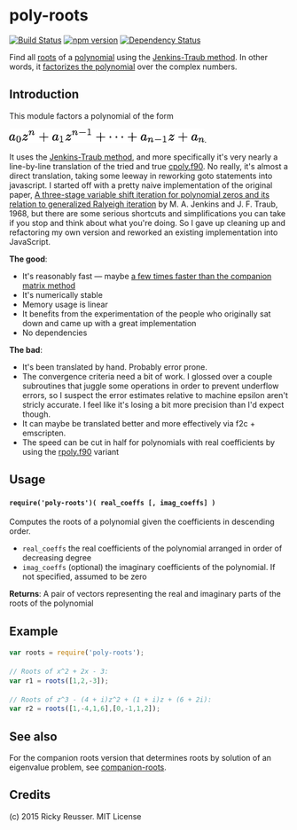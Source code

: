 # poly-roots
[![Build Status](https://travis-ci.org/scijs/poly-roots.svg?branch=master)](https://travis-ci.org/scijs/poly-roots) [![npm version](https://badge.fury.io/js/poly-roots.svg)](http://badge.fury.io/js/poly-roots)  [![Dependency Status](https://david-dm.org/scijs/poly-roots.svg)](https://david-dm.org/scijs/poly-roots)

Find all [roots](http://en.wikipedia.org/wiki/Root_of_a_function) of a [polynomial](http://en.wikipedia.org/wiki/Polynomial) using the [Jenkins-Traub method](http://en.wikipedia.org/wiki/Jenkins%E2%80%93Traub_algorithm). In other words, it [factorizes the polynomial](http://en.wikipedia.org/wiki/Factorization_of_polynomials) over the complex numbers.

## Introduction

This module factors a polynomial of the form 

![a0 * z^n + a1 * z^(n-1) + ... + a\_n-1 z + a\_n](docs/images/poly.png).

It uses the [Jenkins-Traub method](http://en.wikipedia.org/wiki/Jenkins%E2%80%93Traub_algorithm), and more specifically it's very nearly a line-by-line translation of the tried and true [cpoly.f90](http://jblevins.org/mirror/amiller/cpoly.f90). No really, it's almost a direct translation, taking some leeway in reworking goto statements into javascript. I started off with a pretty naive implementation of the original paper, [A three-stage variable shift iteration for polynomial zeros and its relation to generalized Ralyeigh iteration](http://octopus.library.cmu.edu/Collections/traub62/box00027/fld00056/bdl0004/doc0001/doc_27b56f4b1.pdf) by M. A. Jenkins and J. F. Traub, 1968, but there are some serious shortcuts and simplifications you can take if you stop and think about what you're doing. So I gave up cleaning up and refactoring my own version and reworked an existing implementation into JavaScript.

**The good**:

- It's reasonably fast — maybe [a few times faster than the companion matrix method](http://eprints.maths.ox.ac.uk/16/1/mekwi.pdf)
- It's numerically stable
- Memory usage is linear
- It benefits from the experimentation of the people who originally sat down and came up with a great implementation
- No dependencies

**The bad**:
- It's been translated by hand. Probably error prone.
- The convergence criteria need a bit of work. I glossed over a couple subroutines that juggle some operations in order to prevent underflow errors, so I suspect the error estimates relative to machine epsilon aren't stricly accurate. I feel like it's losing a bit more precision than I'd expect though.
- It can maybe be translated better and more effectively via f2c + emscripten.
- The speed can be cut in half for polynomials with real coefficients by using the [rpoly.f90](http://jblevins.org/mirror/amiller/rpoly.f90) variant

## Usage

#### `require('poly-roots')( real_coeffs [, imag_coeffs] )`

Computes the roots of a polynomial given the coefficients in descending order.

- `real_coeffs` the real coefficients of the polynomial arranged in order of decreasing degree
- `imag_coeffs` (optional) the imaginary coefficients of the polynomial. If not specified, assumed to be zero

**Returns**:  A pair of vectors representing the real and imaginary parts of the roots of the polynomial


## Example

```javascript
var roots = require('poly-roots');

// Roots of x^2 + 2x - 3:
var r1 = roots([1,2,-3]);

// Roots of z^3 - (4 + i)z^2 + (1 + i)z + (6 + 2i):
var r2 = roots([1,-4,1,6],[0,-1,1,2]);
```

## See also
For the companion roots version that determines roots by solution of an eigenvalue problem, see [companion-roots](https://github.com/scijs/companion-roots).

## Credits
(c) 2015 Ricky Reusser. MIT License
